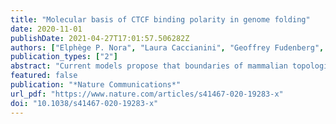 ```yaml
---
title: "Molecular basis of CTCF binding polarity in genome folding"
date: 2020-11-01
publishDate: 2021-04-27T17:01:57.506282Z
authors: ["Elphège P. Nora", "Laura Caccianini", "Geoffrey Fudenberg", "Kevin So", "Vasumathi Kameswaran", "Abigail Nagle", "Alec Uebersohn", "Bassam Hajj", "Agnès Le Saux", "Antoine Coulon", "Leonid A. Mirny", "Katherine S. Pollard", "Maxime Dahan", "Benoit G. Bruneau"]
publication_types: ["2"]
abstract: "Current models propose that boundaries of mammalian topologically associating domains (TADs) arise from the ability of the CTCF protein to stop extrusion of chromatin loops by cohesin. While the orientation of CTCF motifs determines which pairs of CTCF sites preferentially stabilize loops, the molecular basis of this polarity remains unclear. By combining ChIP-seq and single molecule live imaging we report that CTCF positions cohesin, but does not control its overall binding dynamics on chromatin. Using an inducible complementation system, we find that CTCF mutants lacking the N-terminus cannot insulate TADs properly. Cohesin remains at CTCF sites in this mutant, albeit with reduced enrichment. Given the orientation of CTCF motifs presents the N-terminus towards cohesin as it translocates from the interior of TADs, these observations explain how the orientation of CTCF binding sites translates into genome folding patterns."
featured: false
publication: "*Nature Communications*"
url_pdf: "https://www.nature.com/articles/s41467-020-19283-x"
doi: "10.1038/s41467-020-19283-x"
---
```


